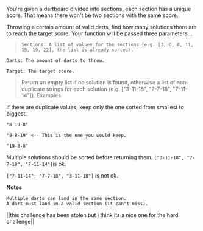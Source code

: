 You're given a dartboard divided into sections, each section has a unique score. That means there won't be two sections with the same score.

Throwing a certain amount of valid darts, find how many solutions there are to reach the target score. Your function will be passed three parameters...

>     Sections: A list of values for the sections (e.g. [3, 6, 8, 11, 15, 19, 22], the list is already sorted).

    Darts: The amount of darts to throw.

    Target: The target score.

> Return an empty list if no solution is found, otherwise a list of non-duplicate strings for each solution (e.g. ["3-11-18", "7-7-18", "7-11-14"]).
Examples

If there are duplicate values, keep only the one sorted from smallest to biggest.
```
"8-19-8"

"8-8-19" <-- This is the one you would keep.

"19-8-8"
```
Multiple solutions should be sorted before returning them.
`
["3-11-18", "7-7-18", "7-11-14"] `is ok.

`["7-11-14", "7-7-18", "3-11-18"]`  is not ok.

**Notes**

    Multiple darts can land in the same section.
    A dart must land in a valid section (it can't miss).

||this challenge has been stolen but i think its a nice one for the hard challenge||